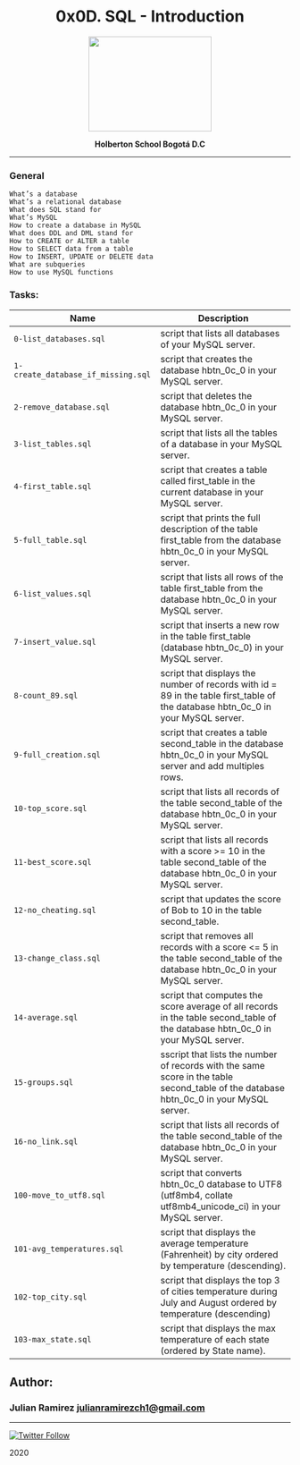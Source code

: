 
<H1 align="center"> 0x0D. SQL - Introduction </H1>

<p align="center">
   <a href="https://www.mysql.com/"><img src="https://upload.wikimedia.org/wikipedia/en/thumb/6/62/MySQL.svg/1920px-MySQL.svg.png" width="220" height="170"/></a>

<p align="center"> 
   <b>Holberton School Bogotá D.C</b>
                
----
<H3> General </H3>
   
    What’s a database
    What’s a relational database
    What does SQL stand for
    What’s MySQL
    How to create a database in MySQL
    What does DDL and DML stand for
    How to CREATE or ALTER a table
    How to SELECT data from a table
    How to INSERT, UPDATE or DELETE data
    What are subqueries
    How to use MySQL functions


### Tasks:

| Name | Description                    |
| ------------- | ------------------------------ |
| `0-list_databases.sql`      | script that lists all databases of your MySQL server.      |
| `1-create_database_if_missing.sql`   | script that creates the database hbtn_0c_0 in your MySQL server.   |
| `2-remove_database.sql`      | script that deletes the database hbtn_0c_0 in your MySQL server.      |
| `3-list_tables.sql`      | script that lists all the tables of a database in your MySQL server.       |
| `4-first_table.sql`      |script that creates a table called first_table in the current database in your MySQL server.     |
| `5-full_table.sql`      | script that prints the full description of the table first_table from the database hbtn_0c_0 in your MySQL server.      |
| `6-list_values.sql`      | script that lists all rows of the table first_table from the database hbtn_0c_0 in your MySQL server.       |
| `7-insert_value.sql`      |  script that inserts a new row in the table first_table (database hbtn_0c_0) in your MySQL server.      |
| `8-count_89.sql`      | script that displays the number of records with id = 89 in the table first_table of the database hbtn_0c_0 in your MySQL server.        |
| `9-full_creation.sql`      | script that creates a table second_table in the database hbtn_0c_0 in your MySQL server and add multiples rows.       |
| `10-top_score.sql`      |  script that lists all records of the table second_table of the database hbtn_0c_0 in your MySQL server.|
| `11-best_score.sql`      | script that lists all records with a score >= 10 in the table second_table of the database hbtn_0c_0 in your MySQL server.        |
| `12-no_cheating.sql`      | script that updates the score of Bob to 10 in the table second_table.       |
| `13-change_class.sql`      |  script that removes all records with a score <= 5 in the table second_table of the database hbtn_0c_0 in your MySQL server.|
| `14-average.sql`      | script that computes the score average of all records in the table second_table of the database hbtn_0c_0 in your MySQL server.       |
| `15-groups.sql`      | sscript that lists the number of records with the same score in the table second_table of the database hbtn_0c_0 in your MySQL server.       |
| `16-no_link.sql`      |  script that lists all records of the table second_table of the database hbtn_0c_0 in your MySQL server.|
| `100-move_to_utf8.sql`      | script that converts hbtn_0c_0 database to UTF8 (utf8mb4, collate utf8mb4_unicode_ci) in your MySQL server.      |
| `101-avg_temperatures.sql`      | script that displays the average temperature (Fahrenheit) by city ordered by temperature (descending). |
| `102-top_city.sql`      | script that displays the top 3 of cities temperature during July and August ordered by temperature (descending) |
| `103-max_state.sql`      | script that displays the max temperature of each state (ordered by State name).|

## Author: 
### Julian Ramirez <julianramirezch1@gmail.com>
----
[![Twitter Follow](https://img.shields.io/twitter/follow/JulianR_30.svg?style=social&label=Follow)](https://twitter.com/JulianR_30)

2020